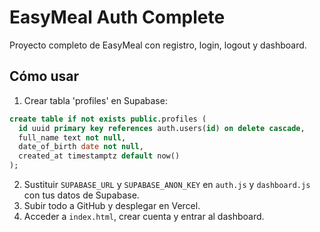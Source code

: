 # EasyMeal Auth Complete
Proyecto completo de EasyMeal con registro, login, logout y dashboard.

## Cómo usar
1. Crear tabla 'profiles' en Supabase:

```sql
create table if not exists public.profiles (
  id uuid primary key references auth.users(id) on delete cascade,
  full_name text not null,
  date_of_birth date not null,
  created_at timestamptz default now()
);
```

2. Sustituir `SUPABASE_URL` y `SUPABASE_ANON_KEY` en `auth.js` y `dashboard.js` con tus datos de Supabase.  
3. Subir todo a GitHub y desplegar en Vercel.  
4. Acceder a `index.html`, crear cuenta y entrar al dashboard.

